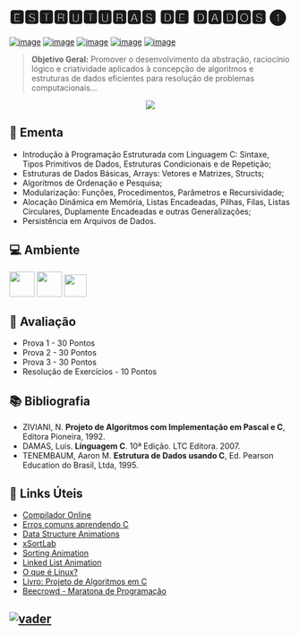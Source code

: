 # 🅴🆂🆃🆁🆄🆃🆄🆁🅰🆂 🅳🅴 🅳🅰🅳🅾🆂 ➊
[![image](https://img.shields.io/badge/Conteúdos_de_Aula-282358?style=for-the-badge&logo=PowerShell&logoColor=white
)](https://github.com/adrianoifnmg/EstruturasDeDados1/tree/master/public) 
[![image](https://img.shields.io/badge/WhatsApp-155b29?style=for-the-badge&logo=whatsapp&logoColor=white
)](https://chat.whatsapp.com/BX65UXXM5E87TjS72CzxZt)
[![image](https://img.shields.io/badge/Youtube-FF0000?style=for-the-badge&logo=youtube&logoColor=white)](https://www.youtube.com/@estruturasdedados1) [![image](https://img.shields.io/badge/Calendário-3b71c6?style=for-the-badge&logo=GoogleCalendar&logoColor=white
)](https://calendar.google.com/calendar/embed?src=1kcpaqfkjqjk7mj943baespn10@group.calendar.google.com&src=hhtmsj9epvmqsdpn27sfolp688@group.calendar.google.com&ctz=America%2FSao_Paulo) [![image](https://img.shields.io/badge/Links_Úteis-d88200?style=for-the-badge&logo=SitePoint&logoColor=white
)](#link-links-úteis)

> **Objetivo Geral:** Promover o desenvolvimento da abstração, raciocínio lógico e criatividade aplicados à concepção de algoritmos e estruturas de dados eficientes para resolução de problemas computacionais...
<p align="center"><a href="#"><img src="https://github.com/adrianoifnmg/adrianoifnmg/blob/main/icons/cat-typing.gif"></a></p>

## :dart: Ementa
* Introdução à Programação Estruturada com Linguagem C: Sintaxe, Tipos Primitivos de Dados, Estruturas Condicionais e de Repetição;
* Estruturas de Dados Básicas, Arrays: Vetores e Matrizes, Structs; 
* Algoritmos de Ordenação e Pesquisa; 
* Modularização: Funções, Procedimentos, Parâmetros e Recursividade; 
* Alocação Dinâmica em Memória, Listas Encadeadas, Pilhas, Filas, Listas Circulares, Duplamente Encadeadas e outras Generalizações; 
* Persistência em Arquivos de Dados.

## :computer: Ambiente

[<img src="https://github.com/adrianoifnmg/adrianoifnmg/blob/main/icons/mint.png" height="45">](https://linuxmint.com/) 
[<img src="https://github.com/adrianoifnmg/adrianoifnmg/blob/main/icons/geany.png" height="45">](https://www.geany.org/) 
[<img src="https://cdn.jsdelivr.net/gh/devicons/devicon/icons/c/c-original.svg" height="40">](https://gcc.gnu.org/) 

## :memo: Avaliação

* Prova 1 - 30 Pontos
* Prova 2 - 30 Pontos
* Prova 3 - 30 Pontos
* Resolução de Exercícios - 10 Pontos

## :books: Bibliografia

* ZIVIANI, N. **Projeto de Algoritmos com Implementação em Pascal e C**, Editora Pioneira, 1992.
* DAMAS, Luis. **Linguagem C**. 10ª Edição. LTC Editora. 2007.
* TENEMBAUM, Aaron M. **Estrutura de Dados usando C**, Ed. Pearson Education do Brasil, Ltda, 1995.

## :link: Links Úteis

* [Compilador Online](https://www.programiz.com/c-programming/online-compiler/)
* [Erros comuns aprendendo C](https://www.ic.unicamp.br/~rafael/cursos/1s2016/mc102/erros_comuns.html)
* [Data Structure Animations](https://www.cs.usfca.edu/~galles/visualization/Algorithms.html)
* [xSortLab](https://math.hws.edu/eck/js/sorting/xSortLab.html)
* [Sorting Animation](https://www.toptal.com/developers/sorting-algorithms)
* [Linked List Animation](https://www.cs.usfca.edu/~galles/visualization/QueueLL.html)
* [O que é Linux?](https://www.youtube.com/watch?v=CT6BZBzbpWA)
* [Livro: Projeto de Algoritmos em C](https://www.ime.usp.br/~pf/algoritmos/index.html)
* [Beecrowd - Maratona de Programação](https://www.beecrowd.com.br/judge/pt/login)

## [![vader](https://github.com/adrianoifnmg/adrianoifnmg/blob/main/icons/vader2.gif)](#)
